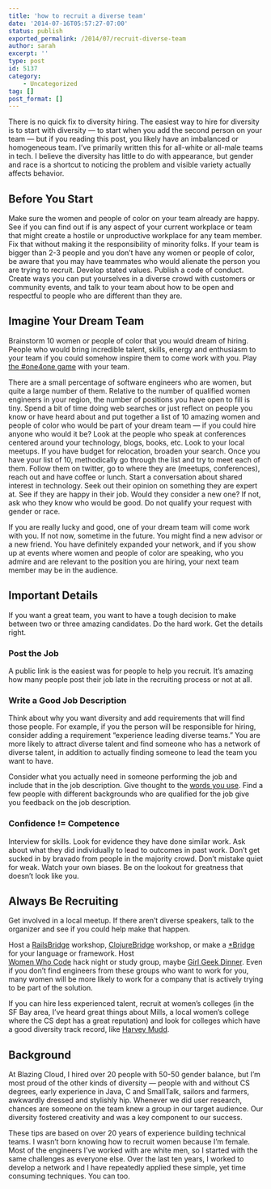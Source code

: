 ```yaml
---
title: 'how to recruit a diverse team'
date: '2014-07-16T05:57:27-07:00'
status: publish
exported_permalink: /2014/07/recruit-diverse-team
author: sarah
excerpt: ''
type: post
id: 5137
category:
    - Uncategorized
tag: []
post_format: []
---
```

There is no quick fix to diversity hiring. The easiest way to hire for diversity is to start with diversity — to start when you add the second person on your team — but if you reading this post, you likely have an imbalanced or homogeneous team. I’ve primarily written this for all-white or all-male teams in tech. I believe the diversity has little to do with appearance, but gender and race is a shortcut to noticing the problem and visible variety actually affects behavior.

Before You Start
----------------

Make sure the women and people of color on your team already are happy. See if you can find out if is any aspect of your current workplace or team that might create a hostile or unproductive workplace for any team member. Fix that without making it the responsibility of minority folks. If your team is bigger than 2-3 people and you don’t have any women or people of color, be aware that you may have teammates who would alienate the person you are trying to recruit. Develop stated values. Publish a code of conduct. Create ways you can put yourselves in a diverse crowd with customers or community events, and talk to your team about how to be open and respectful to people who are different than they are.

Imagine Your Dream Team
-----------------------

Brainstorm 10 women or people of color that you would dream of hiring. People who would bring incredible talent, skills, energy and enthusiasm to your team if you could somehow inspire them to come work with you. Play [the #one4one game](http://www.forbes.com/sites/deannazandt/2012/07/09/a-challenge-to-digital-influencers-join-the-one4one-game/) with your team.

There are a small percentage of software engineers who are women, but quite a large number of them. Relative to the number of qualified women engineers in your region, the number of positions you have open to fill is tiny. Spend a bit of time doing web searches or just reflect on people you know or have heard about and put together a list of 10 amazing women and people of color who would be part of your dream team — if you could hire anyone who would it be? Look at the people who speak at conferences centered around your technology, blogs, books, etc. Look to your local meetups. If you have budget for relocation, broaden your search. Once you have your list of 10, methodically go through the list and try to meet each of them. Follow them on twitter, go to where they are (meetups, conferences), reach out and have coffee or lunch. Start a conversation about shared interest in technology. Seek out their opinion on something they are expert at. See if they are happy in their job. Would they consider a new one? If not, ask who they know who would be good. Do not qualify your request with gender or race.

If you are really lucky and good, one of your dream team will come work with you. If not now, sometime in the future. You might find a new advisor or a new friend. You have definitely expanded your network, and if you show up at events where women and people of color are speaking, who you admire and are relevant to the position you are hiring, your next team member may be in the audience.

Important Details
-----------------

If you want a great team, you want to have a tough decision to make between two or three amazing candidates. Do the hard work. Get the details right.

### Post the Job

A public link is the easiest was for people to help you recruit. It’s amazing how many people post their job late in the recruiting process or not at all.

### Write a Good Job Description

Think about why you want diversity and add requirements that will find those people. For example, if you the person will be responsible for hiring, consider adding a requirement “experience leading diverse teams.” You are more likely to attract diverse talent and find someone who has a network of diverse talent, in addition to actually finding someone to lead the team you want to have.

Consider what you actually need in someone performing the job and include that in the job description. Give thought to the [words you use](http://www.ere.net/2013/03/01/you-dont-know-it-but-women-see-gender-bias-in-your-job-postings/). Find a few people with different backgrounds who are qualified for the job give you feedback on the job description.

### Confidence != Competence

Interview for skills. Look for evidence they have done similar work. Ask about what they did individually to lead to outcomes in past work. Don’t get sucked in by bravado from people in the majority crowd. Don’t mistake quiet for weak. Watch your own biases. Be on the lookout for greatness that doesn’t look like you.

Always Be Recruiting
--------------------

Get involved in a local meetup. If there aren’t diverse speakers, talk to the organizer and see if you could help make that happen.

Host a [RailsBridge](http://railsbridge.org/) workshop, [ClojureBridge](http://www.clojurebridge.org/) workshop, or make a [\*Bridge](http://bridgefoundry.org/) for your language or framework. Host  
[Women Who Code](http://www.womenwhocode.com/) hack night or study group, maybe [Girl Geek Dinner](http://girlgeekdinners.com/). Even if you don’t find engineers from these groups who want to work for you, many women will be more likely to work for a company that is actively trying to be part of the solution.

If you can hire less experienced talent, recruit at women’s colleges (in the SF Bay area, I’ve heard great things about Mills, a local women’s college where the CS dept has a great reputation) and look for colleges which have a good diversity track record, like [Harvey Mudd](http://blog.bridgefoundry.org/2011/12/19/doing-it-right-harvey-mudds-gender-balanced-cs-program/).

Background
----------

At Blazing Cloud, I hired over 20 people with 50-50 gender balance, but I’m most proud of the other kinds of diversity — people with and without CS degrees, early experience in Java, C and SmallTalk, sailors and farmers, awkwardly dressed and stylishly hip. Whenever we did user research, chances are someone on the team knew a group in our target audience. Our diversity fostered creativity and was a key component to our success.

These tips are based on over 20 years of experience building technical teams. I wasn’t born knowing how to recruit women because I’m female. Most of the engineers I’ve worked with are white men, so I started with the same challenges as everyone else. Over the last ten years, I worked to develop a network and I have repeatedly applied these simple, yet time consuming techniques. You can too.